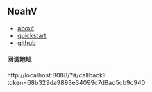 ## NoahV
* [about](http://noahv.org/#/guide/about)
* [quickstart](http://noahv.org/#/guide/quickstart)
* [github](https://github.com/baidu/NoahV)


#### 回调地址
http://localhost:8088/?#/callback?token=68b329da9893e34099c7d8ad5cb9c940
